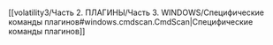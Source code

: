 ```bash

```
[[volatility3/Часть 2. ПЛАГИНЫ/Часть 3. WINDOWS/Специфические команды плагинов#windows.cmdscan.CmdScan|Специфические команды плагинов]]

